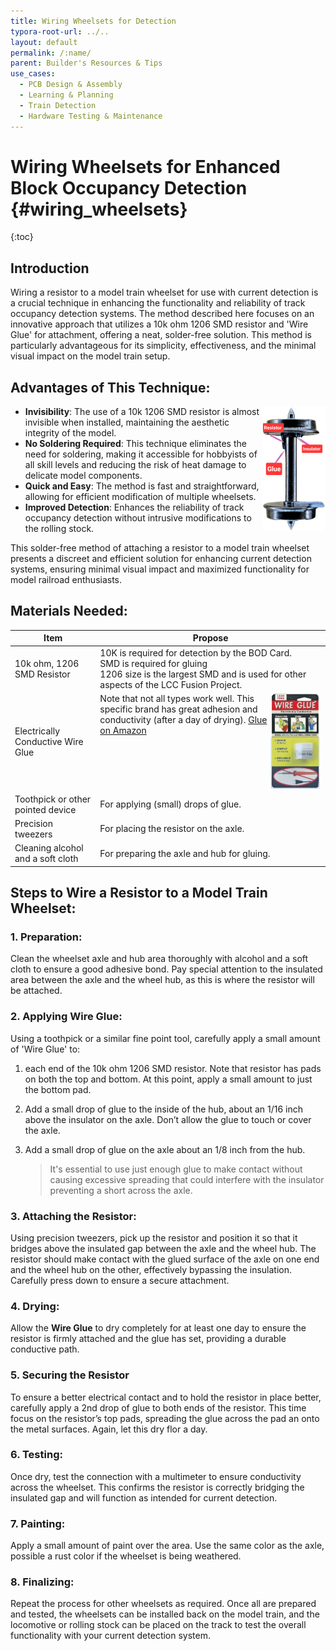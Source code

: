 ```yaml
---
title: Wiring Wheelsets for Detection
typora-root-url: ../..
layout: default
permalink: /:name/
parent: Builder's Resources & Tips
use_cases:
  - PCB Design & Assembly
  - Learning & Planning
  - Train Detection
  - Hardware Testing & Maintenance
---
```

# Wiring Wheelsets for Enhanced Block Occupancy Detection {#wiring_wheelsets}
{:toc}
## Introduction

Wiring a resistor to a model train wheelset for use with current detection is a crucial technique in enhancing the functionality and reliability of track occupancy detection systems. The method described here focuses on an innovative approach that utilizes a 10k ohm 1206 SMD resistor and 'Wire Glue' for attachment, offering a neat, solder-free solution. This method is particularly advantageous for its simplicity, effectiveness, and the minimal visual impact on the model train setup.

## Advantages of This Technique:

- <img src="/assets/images/howto/Wired_Wheelset.png" style="zoom:100%;float:right;" />**Invisibility**: The use of a 10k 1206 SMD resistor is almost invisible when installed, maintaining the aesthetic integrity of the model.
- **No Soldering Required**: This technique eliminates the need for soldering, making it accessible for hobbyists of all skill levels and reducing the risk of heat damage to delicate model components.
- **Quick and Easy**: The method is fast and straightforward, allowing for efficient modification of multiple wheelsets.
- **Improved Detection**: Enhances the reliability of track occupancy detection without intrusive modifications to the rolling stock.

This solder-free method of attaching a resistor to a model train wheelset presents a discreet and efficient solution for enhancing current detection systems, ensuring minimal visual impact and maximized functionality for model railroad enthusiasts.

## Materials Needed:

| Item                              | Propose                                                      |
| --------------------------------- | ------------------------------------------------------------ |
| 10k ohm, 1206 SMD Resistor        | 10K is required for detection by the BOD Card.<br>SMD is required for gluing<br>1206 size is the largest SMD and is used for other aspects of the LCC Fusion Project. |
| Electrically Conductive Wire Glue | <img src="/assets/images/tools/Wire_Glue.png" style="zoom:25%;float:right;" />Note that not all types work well.  This specific brand has great adhesion and conductivity (after a day of drying).  [Glue on Amazon](https://www.amazon.com/gp/product/B000Z9H7ZW/ref=ppx_yo_dt_b_search_asin_title?ie=UTF8&psc=1) |
| Toothpick or other pointed device | For applying (small) drops of glue.                          |
| Precision tweezers                | For placing the resistor on the axle.                        |
| Cleaning alcohol and a soft cloth | For preparing the axle and hub for gluing.                   |

## Steps to Wire a Resistor to a Model Train Wheelset:

### 1. Preparation:

Clean the wheelset axle and hub area thoroughly with alcohol and a soft cloth to ensure a good adhesive bond. Pay special attention to the insulated area between the axle and the wheel hub, as this is where the resistor will be attached.

### 2. Applying Wire Glue:

 Using a toothpick or a similar fine point tool, carefully apply a small amount of 'Wire Glue' to:

1. each end of the 10k ohm 1206 SMD resistor.  Note that resistor has pads on both the top and bottom.  At this point, apply a small amount to just the bottom pad.

2.  Add a small drop of glue to the inside of the hub, about an 1/16 inch above the insulator on the axle.  Don’t allow the glue to touch or cover the axle.

3. Add a small drop of glue on the axle about an 1/8 inch from the hub.

   > It's essential to use just enough glue to make contact without causing excessive spreading that could interfere with the insulator   preventing a short across the axle.

### 3. Attaching the Resistor:

Using precision tweezers, pick up the resistor and position it so that it bridges above the insulated gap between the axle and the wheel hub. The resistor should make contact with the glued surface of the axle on one end and the wheel hub on the other, effectively bypassing the insulation. Carefully press down to ensure a secure attachment.

### 4. Drying:

Allow the **Wire Glue** to dry completely for at least one day to ensure the resistor is firmly attached and the glue has set, providing a durable conductive path.

### 5. Securing the Resistor

To ensure a better electrical contact and to hold the resistor in place better, carefully apply a 2nd drop of glue to both ends of the resistor.  This time focus on the resistor’s top pads, spreading the glue across the pad an onto the metal surfaces.  Again, let this dry flor a day. 

### 6. Testing:

Once dry, test the connection with a multimeter to ensure conductivity across the wheelset. This confirms the resistor is correctly bridging the insulated gap and will function as intended for current detection.

### 7. Painting:

Apply a small amount of paint over the area.  Use the same color as the axle, possible a rust color if the wheelset is being weathered.

### 8. Finalizing:

Repeat the process for other wheelsets as required. Once all are prepared and tested, the wheelsets can be installed back on the model train, and the locomotive or rolling stock can be placed on the track to test the overall functionality with your current detection system.

